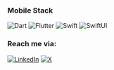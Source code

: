 <!-- ## Hi there 👋


**codeZe-us/codeZe-us** is a ✨ _special_ ✨ repository because its `README.md` (this file) appears on your GitHub profile.

Here are some ideas to get you started:

- 🔭 I’m currently working on ...
- 🌱 I’m currently learning ...
- 👯 I’m looking to collaborate on ...
- 🤔 I’m looking for help with ...
- 💬 Ask me about ...
- 📫 How to reach me: ...
- 😄 Pronouns: ...
- ⚡ Fun fact: ...
-->
### Mobile Stack 

![Dart](https://img.shields.io/badge/Dart-%231572B6.svg?style=for-the-badge&logo=dart&logoColor=white)       ![Flutter](https://img.shields.io/badge/flutter-02569B.svg?style=for-the-badge&logo=flutter&logoColor=white)
![Swift](https://img.shields.io/badge/Swift-%23FA7343.svg?style=for-the-badge&logo=swift&logoColor=white)        ![SwiftUI](https://img.shields.io/badge/SwiftUi-%2302569B.svg?style=for-the-badge&logo=swifuit&logoColor=white) 

### Reach me via:
  [![LinkedIn](https://img.shields.io/badge/LinkedIn-%230077B5.svg?logo=linkedin&logoColor=white)](https://www.linkedin.com/in/lewechi-godsfavour-08b5211ab/)        [![X](https://img.shields.io/badge/Gmail-red.svg?logo=gmail&logoColor=white)](https://gmail.com/https://gmail.com/lewechigodsfavour@gmail.com) 
  </div>

<br/>


